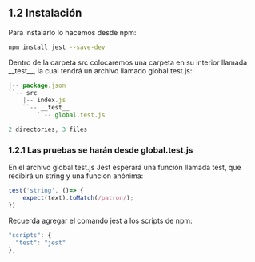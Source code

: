## 1.2 Instalación

Para instalarlo lo hacemos desde npm:

``` bash
npm install jest --save-dev
```

Dentro de la carpeta src colocaremos una carpeta en su interior llamada
\_\_test\_\_, la cual tendrá un archivo llamado global.test.js:

``` javascript
|-- package.json
``-- src
    |-- index.js
    ``-- __test__
        ``-- global.test.js

2 directories, 3 files
```

### 1.2.1 Las pruebas se harán desde global.test.js

En el archivo global.test.js Jest esperará una función llamada test, que
recibirá un string y una funcion anónima:

``` javascript
test('string', ()=> {
    expect(text).toMatch(/patron/);
})
```

Recuerda agregar el comando jest a los scripts de npm:

``` javascript
"scripts": {
  "test": "jest"
},
```

